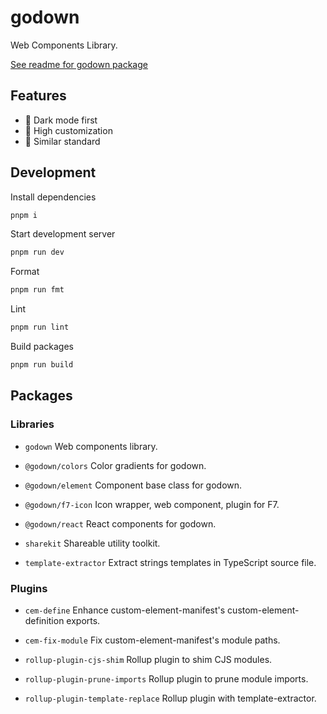 # godown

Web Components Library.

[See readme for godown package](./packages/godown/README.md)

## Features

- 🌙 Dark mode first
- 🎨 High customization
- 📐 Similar standard

## Development

Install dependencies

```sh
pnpm i
```

Start development server

```sh
pnpm run dev
```

Format

```sh
pnpm run fmt
```

Lint

```sh
pnpm run lint
```

Build packages

```sh
pnpm run build
```

## Packages

### Libraries

- `godown` Web components library.

- `@godown/colors` Color gradients for godown.

- `@godown/element` Component base class for godown.

- `@godown/f7-icon` Icon wrapper, web component, plugin for F7.

- `@godown/react` React components for godown.

- `sharekit` Shareable utility toolkit.

- `template-extractor` Extract strings templates in TypeScript source file.

### Plugins

- `cem-define` Enhance custom-element-manifest's custom-element-definition exports.

- `cem-fix-module` Fix custom-element-manifest's module paths.

- `rollup-plugin-cjs-shim` Rollup plugin to shim CJS modules.

- `rollup-plugin-prune-imports` Rollup plugin to prune module imports.

- `rollup-plugin-template-replace` Rollup plugin with template-extractor.
